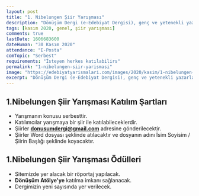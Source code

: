```yaml
---
layout: post
title: "1. Nibelungen Şiir Yarışması"
description: "Dönüşüm Dergi (e-Edebiyat Dergisi), genç ve yetenekli yazarlarla birlikte dijital platformda edebiyatımızdan artık ölü derinin kalkmasının dönüşümünü amaçlıyor. Bunun için her iki ayda bir olacak olan 1.Nibelungen Şiir Yarışması'nı düzenlemiştir."
tags: [kasım 2020, genel, şiir yarışması]
comments: true
lastDate: 1606683600  
dateHuman: "30 Kasım 2020"
attendance: "E-Posta"
comTopic: "Serbest"
requirements: "İsteyen herkes katılabilirs"
permalink: "1-nibelungen-siir-yarismasi"
image: "https://edebiyatyarismalari.com/images/2020/kasim/1-nibelungen-siir-yarismasi.jpg"
excerpt: "Dönüşüm Dergi (e-Edebiyat Dergisi), genç ve yetenekli yazarlarla birlikte dijital platformda edebiyatımızdan artık ölü derinin kalkmasının dönüşümünü amaçlıyor. Bunun için her iki ayda bir olacak olan 1.Nibelungen Şiir Yarışması'nı düzenlemiştir."
---
```


## 1.Nibelungen Şiir Yarışması Katılım Şartları
- Yarışmanın konusu serbesttir.
- Katılımcılar yarışmaya bir şiir ile katılabileceklerdir.
- Şiirler **donusumdergi@gmail.com** adresine gönderilecektir.
- Şiirler Word dosyası şeklinde atılacaktır ve dosyanın adını İsim Soyisim / Şiirin Başlığı şeklinde koyacaktır.

## 1.Nibelungen Şiir Yarışması Ödülleri
- Sitemizde yer alacak bir röportaj yapılacak.
- **Dönüşüm Atölye'ye** katılma imkanı sağlanacak.
- Dergimizin yeni sayısında yer verilecek.